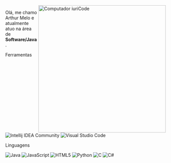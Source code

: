 <img src="https://raw.githubusercontent.com/MicaelliMedeiros/micaellimedeiros/master/image/computer-illustration.png" min-width="400px" max-width="400px" width="400px" align="right" alt="Computador iuriCode">

<p align="left"> 
  Olá, me chamo Arthur Melo e atualmente atuo na área de <strong>Software/Java</strong>.<br>
</p>

<p align="left">
  Ferramentas
</p>

![Intellij IDEA Community](https://img.shields.io/badge/-Intellij%20IDEA%20Community-333333?style=flat&logo=Intellij%20IDEA%20Community&logoColor=007396)
![Visual Studio Code](https://img.shields.io/badge/-Visual%20Studio%20Code-333333?style=flat&logo=Visual%20Studio%20Code&logoColor=007396)

<p align="left"> 
  Linguagens 
</p>

  ![Java](https://img.shields.io/badge/java-%23ED8B00.svg?style=for-the-badge&logo=openjdk&logoColor=white)
  ![JavaScript](https://img.shields.io/badge/JavaScript-F7DF1E?style=for-the-badge&logo=javascript&logoColor=black)
  ![HTML5](https://img.shields.io/badge/HTML5-E34F26?style=for-the-badge&logo=html5&logoColor=white)
  ![Python](https://img.shields.io/badge/python-3670A0?style=for-the-badge&logo=python&logoColor=ffdd54)
  ![C](https://img.shields.io/badge/C-00599C?style=for-the-badge&logo=c&logoColor=white)
  ![C#](https://img.shields.io/badge/C%23-239120?style=for-the-badge&logo=c-sharp&logoColor=white)
